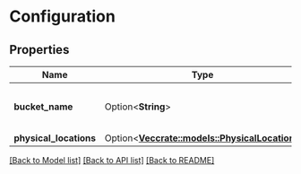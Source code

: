 # Configuration

## Properties

Name | Type | Description | Notes
------------ | ------------- | ------------- | -------------
**bucket_name** | Option<**String**> |  | [optional][default to default-skybucket]
**physical_locations** | Option<[**Vec<crate::models::PhysicalLocation>**](PhysicalLocation.md)> |  | [optional]

[[Back to Model list]](../README.md#documentation-for-models) [[Back to API list]](../README.md#documentation-for-api-endpoints) [[Back to README]](../README.md)


